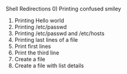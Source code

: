 Shell Redirections
0) Printing confused smiley
1) Printing Hello world
2) Printing /etc/passwd
3) Printing /etc/passwd and /etc/hosts
4) Printing last lines of a file
5) Print first lines
6) Print the third line
7) Create a file
8) Create a file with list details
